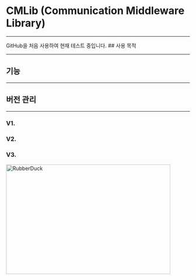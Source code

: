 # CMLib (Communication Middleware Library)
<hr/>
GitHub을 처음 사용하여 현재 테스트 중입니다.
## 사용 목적
<hr/>

## 기능
<hr/>

## 버전 관리
<hr/>

### V1.
### V2.
### V3.  



<img src="https://user-images.githubusercontent.com/65689549/82535523-ed260600-9b81-11ea-9b54-73f09ee53ba3.png" width="450px" height="300px" title="px(픽셀) 크기 설정" alt="RubberDuck"></img><br/>

